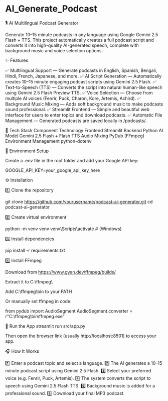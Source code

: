 # AI_Generate_Podcast
🎙️ AI Multilingual Podcast Generator

Generate 10–15 minute podcasts in any language using Google Gemini 2.5 Flash + TTS.
This project automatically creates a full podcast script and converts it into high-quality AI-generated speech, complete with background music and voice selection options.

✨ Features

✅ Multilingual Support — Generate podcasts in English, Spanish, Bengali, Hindi, French, Japanese, and more.
✅ AI Script Generation — Automatically creates 10–15 minute engaging podcast scripts using Gemini 2.5 Flash.
✅ Text-to-Speech (TTS) — Converts the script into natural human-like speech using Gemini 2.5 Flash Preview TTS.
✅ Voice Selection — Choose from multiple AI voices (Fenrir, Puck, Charon, Kore, Artemis, Achird).
✅ Background Music Mixing — Adds soft background music to make podcasts sound professional.
✅ Streamlit Frontend — Simple and beautiful web interface for users to enter topics and download podcasts.
✅ Automatic File Management — Generated podcasts are saved locally in /podcasts/.

🧠 Tech Stack
Component	Technology
Frontend	Streamlit
Backend	  Python
AI Model	Gemini 2.5 Flash + Flash TTS
Audio Mixing	PyDub (FFmpeg)
Environment Management	python-dotenv

🔑 Environment Setup

Create a .env file in the root folder and add your Google API key:

GOOGLE_API_KEY=your_google_api_key_here

⚙️ Installation

1️⃣ Clone the repository

git clone https://github.com/yourusername/podcast-ai-generator.git
cd podcast-ai-generator


2️⃣ Create virtual environment

python -m venv venv
venv\Scripts\activate   # (Windows)


3️⃣ Install dependencies

pip install -r requirements.txt


4️⃣ Install FFmpeg

Download from https://www.gyan.dev/ffmpeg/builds/

Extract it to C:\ffmpeg\

Add C:\ffmpeg\bin to your PATH

Or manually set ffmpeg in code:

from pydub import AudioSegment
AudioSegment.converter = r"C:\ffmpeg\bin\ffmpeg.exe"

🚀 Run the App
streamlit run src/app.py


Then open the browser link (usually http://localhost:8501) to access your app.

🎧 How It Works

1️⃣ Enter a podcast topic and select a language.
2️⃣ The AI generates a 10–15 minute podcast script using Gemini 2.5 Flash.
3️⃣ Select your preferred voice (e.g. Fenrir, Puck, Artemis).
4️⃣ The system converts the script to speech using Gemini 2.5 Flash TTS.
5️⃣ Background music is added for a professional sound.
6️⃣ Download your final MP3 podcast.
